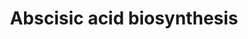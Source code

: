 ---
annotations:
- id: PW:0001310
  parent: classic metabolic pathway
  type: Pathway Ontology
  value: abscisic acid biosynthetic pathway
authors:
- Zimmerph
- Thomas
- Khanspers
- MaintBot
- Mkutmon
- Eweitz
description: 'Abscisic acid (ABA), also known as ''''abscisin II'''' and ''''dormin'''',
  is a [[wikipedia:plant hormone|plant hormone]].  ABA functions in many plant developmental
  processes, including bud [[wikipedia:dormancy|dormancy]].  Source: [[wikipedia:Abscisic_acid|Wikipedia]]'
last-edited: 2021-05-19
organisms:
- Arabidopsis thaliana
redirect_from:
- /index.php/Pathway:WP626
- /instance/WP626
- /instance/WP626_rr117229
revision: r117229
schema-jsonld:
- '@context': https://schema.org/
  '@id': https://wikipathways.github.io/pathways/WP626.html
  '@type': Dataset
  creator:
    '@type': Organization
    name: WikiPathways
  description: 'Abscisic acid (ABA), also known as ''''abscisin II'''' and ''''dormin'''',
    is a [[wikipedia:plant hormone|plant hormone]].  ABA functions in many plant developmental
    processes, including bud [[wikipedia:dormancy|dormancy]].  Source: [[wikipedia:Abscisic_acid|Wikipedia]]'
  keywords:
  - ABA
  - ABA-aldehyde
  - ABA-aldehyde oxidase
  - Antheraxanthin
  - Neoxanthin
  - Neoxanthin cleavage enzyme
  - Neoxanthin synthase
  - Violaxanthin
  - Xanthoxin
  - Xanthoxin oxidase
  - Zeaxanthin epoxidase
  license: CC0
  name: Abscisic acid biosynthesis
seo: CreativeWork
title: Abscisic acid biosynthesis
wpid: WP626
---
